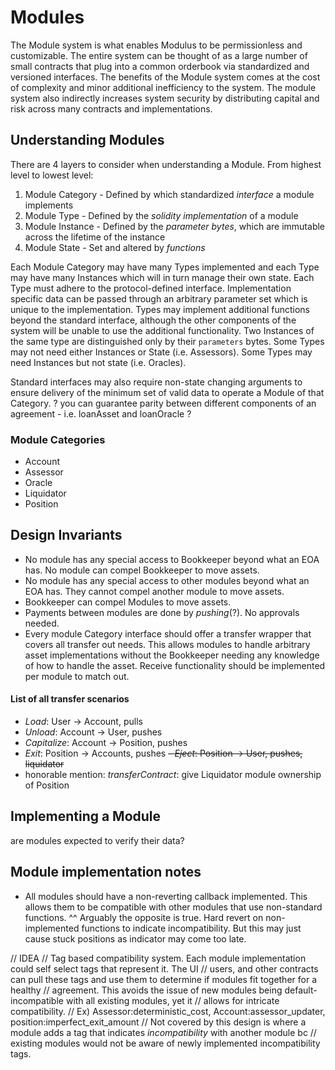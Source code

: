 # Modules

The Module system is what enables Modulus to be permissionless and customizable. The entire system can be thought of as a 
large number of small contracts that plug into a common orderbook via standardized and versioned interfaces. The benefits 
of the Module system comes at the cost of complexity and minor additional inefficiency to the system. The module system
also indirectly increases system security by distributing capital and risk across many contracts and implementations.

## Understanding Modules
There are 4 layers to consider when understanding a Module. From highest level to lowest level:
1. Module Category - Defined by which standardized *interface* a module implements  
2. Module Type - Defined by the *solidity implementation* of a module
3. Module Instance - Defined by the *parameter bytes*, which are immutable across the lifetime of the instance
4. Module State - Set and altered by *functions*

Each Module Category may have many Types implemented and each Type may have many Instances which will in turn manage their
own state.
Each Type must adhere to the protocol-defined interface. Implementation specific data can be passed through an arbitrary 
parameter set which is unique to the implementation. Types may implement additional functions beyond the standard interface,
although the other components of the system will be unable to use the additional functionality.
Two Instances of the same type are distinguished only by their `parameters` bytes. Some Types may not need either Instances or State (i.e. Assessors). Some Types may need Instances but not state (i.e. Oracles).

Standard interfaces may also require non-state changing arguments to ensure delivery of the minimum set of valid data to operate
a Module of that Category. ? you can guarantee parity between different components of an agreement - i.e. loanAsset and loanOracle ?

### Module Categories
- Account
- Assessor
- Oracle
- Liquidator
- Position

## Design Invariants
- No module has any special access to Bookkeeper beyond what an EOA has. No module can compel Bookkeeper to move assets.
- No module has any special access to other modules beyond what an EOA has. They cannot compel another module to move assets.
- Bookkeeper can compel Modules to move assets.
- Payments between modules are done by *pushing*(?). No approvals needed.
- Every module Category interface should offer a transfer wrapper that covers all transfer out needs. This allows modules to handle arbitrary asset implementations without the Bookkeeper needing any knowledge of how to handle the asset. Receive functionality should be implemented per module to match out.

#### List of all transfer scenarios
- *Load*: User -> Account, pulls
- *Unload*: Account -> User, pushes
- *Capitalize*: Account -> Position, pushes
- *Exit*: Position -> Accounts, pushes
~~- *Eject*: Position -> User, pushes, liquidator~~
- honorable mention: *transferContract*: give Liquidator module ownership of Position

## Implementing a Module
are modules expected to verify their data?

## Module implementation notes
- All modules should have a non-reverting callback implemented. This allows them to be compatible with other modules
that use non-standard functions.
^^ Arguably the opposite is true. Hard revert on non-implemented functions to indicate incompatibility. But this may
just cause stuck positions as indicator may come too late.


// IDEA
// Tag based compatibility system. Each module implementation could self select tags that represent it. The UI
// users, and other contracts can pull these tags and use them to determine if modules fit together for a healthy
// agreement. This avoids the issue of new modules being default-incompatible with all existing modules, yet it
// allows for intricate compatibility.
// Ex) Assessor:deterministic_cost, Account:assessor_updater, position:imperfect_exit_amount
// Not covered by this design is where a module adds a tag that indicates *incompatibility* with another module bc
// existing modules would not be aware of newly implemented incompatibility tags.
